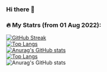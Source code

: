 ### Hi there 👋

### :fire: My Statrs (from 01 Aug 2022):

[![GitHub Streak](http://github-readme-streak-stats.herokuapp.com?user=nyamz141&theme=dark)](https://git.io/streak-stats) \
[![Top Langs](https://github-readme-stats.vercel.app/api/top-langs/?username=nyamz141&layout=compact&theme=vision-friendly-dark)](https://github.com/anuraghazra/github-readme-stats) \
[![Anurag's GitHub stats](https://github-readme-stats.vercel.app/api?username=nyamz141)](https://github.com/anuraghazra/github-readme-stats) \
[![Top Langs](https://github-readme-stats.vercel.app/api/top-langs/?username=nyamz141&layout=compact)](https://github.com/anuraghazra/github-readme-stats) \
![Anurag's GitHub stats](https://github-readme-stats.vercel.app/api?username=anuraghazra&show_icons=true&theme=radical)



<!--
**nyamz141/nyamz141** is a ✨ _special_ ✨ repository because its `README.md` (this file) appears on your GitHub profile.

Here are some ideas to get you started:

- 🔭 I’m currently working on ...
- 🌱 I’m currently learning ...
- 👯 I’m looking to collaborate on ...
- 🤔 I’m looking for help with ...
- 💬 Ask me about ...
- 📫 How to reach me: ...
- 😄 Pronouns: ...
- ⚡ Fun fact: ...
-->

